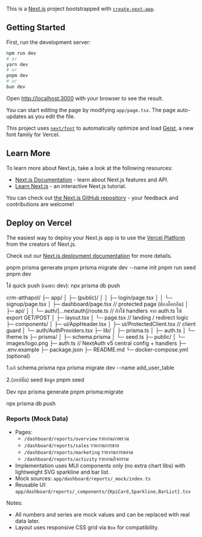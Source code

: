 This is a [Next.js](https://nextjs.org) project bootstrapped with [`create-next-app`](https://nextjs.org/docs/app/api-reference/cli/create-next-app).

## Getting Started

First, run the development server:

```bash
npm run dev
# or
yarn dev
# or
pnpm dev
# or
bun dev
```

Open [http://localhost:3000](http://localhost:3000) with your browser to see the result.

You can start editing the page by modifying `app/page.tsx`. The page auto-updates as you edit the file.

This project uses [`next/font`](https://nextjs.org/docs/app/building-your-application/optimizing/fonts) to automatically optimize and load [Geist](https://vercel.com/font), a new font family for Vercel.

## Learn More

To learn more about Next.js, take a look at the following resources:

- [Next.js Documentation](https://nextjs.org/docs) - learn about Next.js features and API.
- [Learn Next.js](https://nextjs.org/learn) - an interactive Next.js tutorial.

You can check out [the Next.js GitHub repository](https://github.com/vercel/next.js) - your feedback and contributions are welcome!

## Deploy on Vercel

The easiest way to deploy your Next.js app is to use the [Vercel Platform](https://vercel.com/new?utm_medium=default-template&filter=next.js&utm_source=create-next-app&utm_campaign=create-next-app-readme) from the creators of Next.js.

Check out our [Next.js deployment documentation](https://nextjs.org/docs/app/building-your-application/deploying) for more details.


pnpm prisma generate
pnpm prisma migrate dev --name init
pnpm run seed
pnpm dev

ใช้ quick push (เฉพาะ dev): npx prisma db push

<!-- Tree -->

crm-atthapol/
├─ app/
│  ├─ (public)/
│  │  ├─ login/page.tsx
│  │  └─ signup/page.tsx
│  ├─ dashboard/page.tsx         // protected page (ต้องล็อกอิน)
│  ├─ api/
│  │  └─ auth/[...nextauth]/route.ts  // ถ้าใช้ handlers จาก auth.ts ให้ export GET/POST
│  ├─ layout.tsx
│  └─ page.tsx                   // landing / redirect logic
├─ components/
│  ├─ ui/AppHeader.tsx
│  ├─ ui/ProtectedClient.tsx     // client guard
│  └─ auth/AuthProviders.tsx
├─ lib/
│  ├─ prisma.ts
│  ├─ auth.ts
│  └─ theme.ts
├─ prisma/
│  ├─ schema.prisma
│  └─ seed.ts
├─ public/
│  └─ images/logo.png
├─ auth.ts                        // NextAuth v5 central config + handlers
├─ .env.example
├─ package.json
├─ README.md
└─ docker-compose.yml (optional)

1.แก้ schema.prisma
npx prisma migrate dev --name add_user_table

2.(ออปชัน) seed ข้อมูล
pnpm seed


Dev
npx prisma generate
pnpm prisma:migrate

npx prisma db push
 
### Reports (Mock Data)

- Pages:
  - `/dashboard/reports/overview` รายงานภาพรวม
  - `/dashboard/reports/sales` รายงานการขาย
  - `/dashboard/reports/marketing` รายงานการตลาด
  - `/dashboard/reports/activity` รายงานกิจกรรม
- Implementation uses MUI components only (no extra chart libs) with lightweight SVG sparkline and bar list.
- Mock sources: `app/dashboard/reports/_mock/index.ts`
- Reusable UI: `app/dashboard/reports/_components/{KpiCard,Sparkline,BarList}.tsx`

Notes:
- All numbers and series are mock values and can be replaced with real data later.
- Layout uses responsive CSS grid via `Box` for compatibility.
